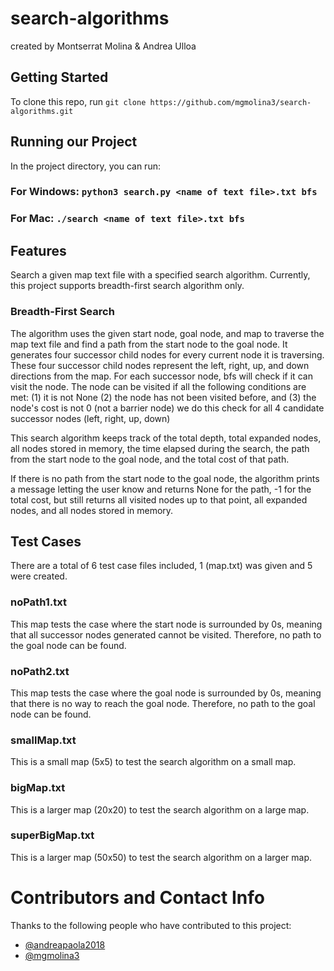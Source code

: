 # search-algorithms

created by Montserrat Molina & Andrea Ulloa

## Getting Started

To clone this repo, run `git clone https://github.com/mgmolina3/search-algorithms.git`

## Running our Project

In the project directory, you can run:

### For Windows: `python3 search.py <name of text file>.txt bfs`

### For Mac: `./search <name of text file>.txt bfs`

## Features

Search a given map text file with a specified search algorithm. Currently, this project supports breadth-first search algorithm only.

### Breadth-First Search

The algorithm uses the given start node, goal node, and map to traverse the map text file and find a path from the start node to the goal node. It generates four successor child nodes for every current node it is traversing. These four successor child nodes represent the left, right, up, and down directions from the map. For each successor node, bfs will check if it can visit the node. The node can be visited if all the following conditions are met:
(1) it is not None
(2) the node has not been visited before, and
(3) the node's cost is not 0 (not a barrier node) we do this check for all 4 candidate successor nodes (left, right, up, down)

This search algorithm keeps track of the total depth, total expanded nodes, all nodes stored in memory, the time elapsed during the search, the path from the start node to the goal node, and the total cost of that path.

If there is no path from the start node to the goal node, the algorithm prints a message letting the user know and returns None for the path, -1 for the total cost, but still returns all visited nodes up to that point, all expanded nodes, and all nodes stored in memory.

## Test Cases

There are a total of 6 test case files included, 1 (map.txt) was given and 5 were created.

### noPath1.txt

This map tests the case where the start node is surrounded by 0s, meaning that all successor nodes generated cannot be visited. Therefore, no path to the goal node can be found.

### noPath2.txt

This map tests the case where the goal node is surrounded by 0s, meaning that there is no way to reach the goal node. Therefore, no path to the goal node can be found.

### smallMap.txt

This is a small map (5x5) to test the search algorithm on a small map.

### bigMap.txt

This is a larger map (20x20) to test the search algorithm on a large map.

### superBigMap.txt

This is a larger map (50x50) to test the search algorithm on a larger map.

# Contributors and Contact Info

Thanks to the following people who have contributed to this project:

- [@andreapaola2018](https://github.com/andreapaola2018)
- [@mgmolina3](https://github.com/mgmolina3)

